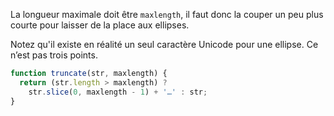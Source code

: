 La longueur maximale doit être `maxlength`, il faut donc la couper un peu plus courte pour laisser de la place aux ellipses.

Notez qu'il existe en réalité un seul caractère Unicode pour une ellipse.
Ce n’est pas trois points.

```js run
function truncate(str, maxlength) {
  return (str.length > maxlength) ?
    str.slice(0, maxlength - 1) + '…' : str;
}
```

